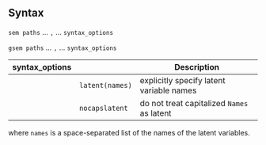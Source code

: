 ## Syntax

`sem paths` ... `,` ... `syntax_options`

`gsem paths` ... `,` ... `syntax_options`

| syntax\_options |                       | Description                                |
|-----------------|-----------------------|--------------------------------------------|
|                 | `latent(names)` | explicitly specify latent variable names   |
|                 | `nocapslatent`        | do not treat capitalized `Names` as latent |

where `names` is a space-separated list of the names of the latent
variables.
